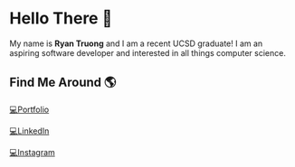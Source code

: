 # Hello There 👋
My name is **Ryan Truong** and I am a recent UCSD graduate! I am an aspiring software developer and interested in all things computer science.

## Find Me Around 🌎
[💻Portfolio](https://ryan-truong.vercel.app/)

[💻LinkedIn](https://www.linkedin.com/in/truong-ryan/)

[💻Instagram](https://www.instagram.com/ryxntruong/)

